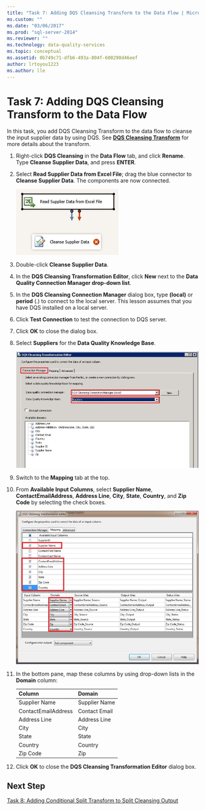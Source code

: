 ```yaml
---
title: "Task 7: Adding DQS Cleansing Transform to the Data Flow | Microsoft Docs"
ms.custom: ""
ms.date: "03/06/2017"
ms.prod: "sql-server-2014"
ms.reviewer: ""
ms.technology: data-quality-services
ms.topic: conceptual
ms.assetid: 0b749c71-dfb6-493a-804f-600290d46eef
author: lrtoyou1223
ms.author: lle
---
```

# Task 7: Adding DQS Cleansing Transform to the Data Flow
  In this task, you add DQS Cleansing Transform to the data flow to cleanse the input supplier data by using DQS. See **[DQS Cleansing Transform](https://msdn.microsoft.com/library/ee677619.aspx)** for more details about the transform.  
  
1.  Right-click **DQS Cleansing** in the **Data Flow** tab, and click **Rename**. Type **Cleanse Supplier Data**, and press **ENTER**.  
  
2.  Select **Read Supplier Data from Excel File**; drag the blue connector to **Cleanse Supplier Data**. The components are now connected.  
  
     ![Read Supplier Data -> Cleanse Supplier Data](../../2014/tutorials/media/et-addingdqscleansingtransformtothedataflow-01.jpg "Read Supplier Data -> Cleanse Supplier Data")  
  
3.  Double-click **Cleanse Supplier Data**.  
  
4.  In the **DQS Cleansing Transformation Editor**, click **New** next to the **Data Quality Connection Manager drop-down list**.  
  
5.  In the **DQS Cleansing Connection Manager** dialog box, type **(local)** or **period** (.) to connect to the local server. This lesson assumes that you have DQS installed on a local server.  
  
6.  Click **Test Connection** to test the connection to DQS server.  
  
7.  Click **OK** to close the dialog box.  
  
8.  Select **Suppliers** for the **Data Quality Knowledge Base**.  
  
     ![DQS Cleansing Transformation Editor - Suppliers KB](../../2014/tutorials/media/et-addingdqscleansingtransformtothedataflow-02.jpg "DQS Cleansing Transformation Editor - Suppliers KB")  
  
9. Switch to the **Mapping** tab at the top.  
  
10. From **Available Input Columns**, select **Supplier Name**, **ContactEmailAddress**, **Address Line**, **City**, **State**, **Country**, and **Zip Code** by selecting the check boxes.  
  
     ![DQS Cleansing Transformation Editor - Mappings](../../2014/tutorials/media/et-addingdqscleansingtransformtothedataflow-03.jpg "DQS Cleansing Transformation Editor - Mappings")  
  
11. In the bottom pane, map these columns by using drop-down lists in the **Domain** column:  
  
    |Column|Domain|  
    |------------|------------|  
    |Supplier Name|Supplier Name|  
    |ContactEmailAddress|Contact Email|  
    |Address Line|Address Line|  
    |City|City|  
    |State|State|  
    |Country|Country|  
    |Zip Code|Zip|  
  
12. Click **OK** to close the **DQS Cleansing Transformation Editor** dialog box.  
  
## Next Step  
 [Task 8: Adding Conditional Split Transform to Split Cleansing Output](../../2014/tutorials/task-8-adding-conditional-split-transform-to-split-cleansing-output.md)  
  
  
